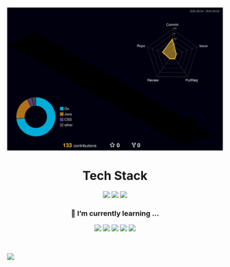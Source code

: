 ![](./profile-3d-contrib/profile-night-rainbow.svg)
<div align="center">
	<h1>Tech Stack</h1>
	<img src="https://img.shields.io/badge/Go-00ADD8?style=flat&logo=Go&logoColor=white"/>
	<img src="https://img.shields.io/badge/Linux-FCC624?style=flat&logo=Linux&logoColor=white"/>
	<img src="https://img.shields.io/badge/VisualStudioCode-007ACC?style=flat&logo=Visual Studio Code&logoColor=white"/>
	<h3>🌱 I’m currently learning ...</h3>
	<img src="https://img.shields.io/badge/Java-007396?style=flat&logo=Java&logoColor=white"/>
	<img src="https://img.shields.io/badge/Spring Boot-6DB33F?style=flat&logo=Spring Boot&logoColor=white"/>
	<img src="https://img.shields.io/badge/Spring Security-6DB33F?style=flat&logo=Spring Security&logoColor=white"/>
	<img src="https://img.shields.io/badge/mysql-4479A1?style=flat&logo=mysql&logoColor=white"/>
	<img src="https://img.shields.io/badge/intellij IDEA-000000?style=flat&logo=intellij idea&logoColor=white"/>
</div></br></br>

![](https://leetcard.jacoblin.cool/leik24?theme=light,unicorn)






